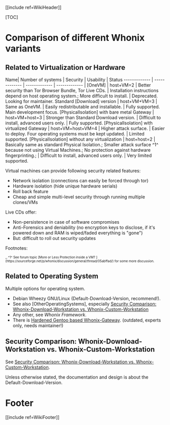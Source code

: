 [[include ref=WikiHeader]]

[TOC]

# Comparison of different Whonix variants
## Related to Virtualization or Hardware

Name| Number of systems | Security | Usability | Status
------------- |  ------------- | ------------- | ------------- |
[OneVM] | host+VM=2 | Better security than Tor Browser Bundle, Tor Live CDs. | Installation instructions depend on host operating system.; More difficult to install. | Deprecated. Looking for maintainer.
Standard [Download] version | host+VM+VM=3 | Same as OneVM. | Easily redistributable and installable. | Fully supported. Main development focus.
[PhysicalIsolation] with bare metal Gateway | host+VM+host=3 | Stronger than Standard Download version. | Difficult to install, advanced users only. | Fully supported.
[PhysicalIsolation] with virtualized Gateway | host+VM+host+VM=4 | Higher attack surface. | Easier to deploy. Four operating systems must be kept updated. | Limited supported.
[PhysicalIsolation] without any virtualization | host+host=2 | Basically same as standard Physical Isolation.; Smaller attack surface ^1^ because not using Virtual Machines.; No protection against hardware fingerprinting.; | Difficult to install, advanced users only. | Very limited supported.

Virtual machines can provide following security related features:

* Network isolation (connections can easily be forced through tor)
* Hardware isolation (hide unique hardware serials)
* Roll back feature
* Cheap and simple multi-level security through running multiple clones/VMs

Live CDs offer:

* Non-persistence in case of software compromises
* Anti-Forensics and deniability (no encryption keys to disclose, if it's powered down and RAM is wiped/faded everything is "gone")
* But: difficult to roll out security updates

Footnotes:

<font size="-3">
,,
^1^ See forum topic [More or Less Protection inside a VM? ](https://sourceforge.net/p/whonix/discussion/general/thread/05abffad/) for some more discussion.
</font>

## Related to Operating System
Multiple options for operating system.

* Debian Wheezy GNU/Linux (Default-Download-Version, recommend!).
* See also [OtherOperatingSystems], especially [Security Comparison: Whonix-Download-Workstation vs. Whonix-Custom-Workstation](https://sourceforge.net/p/whonix/wiki/OtherOperatingSystems/#security-comparison-whonix-download-workstation-vs-whonix-custom-workstation)
* Any other, see *Whonix Framework*.
* There is [Hardened Gentoo based Whonix-Gateway](https://sourceforge.net/p/whonix/wiki/HardenedGentooTG/). (outdated, experts only, needs maintainer!) 

## Security Comparison: Whonix-Download-Workstation vs. Whonix-Custom-Workstation
See [Security Comparison: Whonix-Download-Workstation vs. Whonix-Custom-Workstation](https://sourceforge.net/p/whonix/wiki/OtherOperatingSystems/#security-comparison-whonix-download-workstation-vs-whonix-custom-workstation).

Unless otherwise stated, the documentation and design is about the Default-Download-Version.

# Footer #
[[include ref=WikiFooter]]